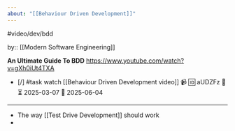 ```yaml
---
about: "[[Behaviour Driven Development]]"
---
```

#video/dev/bdd

by:: [[Modern Software Engineering]]

**An Ultimate Guide To BDD**
https://www.youtube.com/watch?v=gXh0iUt4TXA

- [/] #task watch [[Behaviour Driven Development video]] 📹 🆔 aUDZFz 🔼 ⏳ 2025-03-07 📅 2025-06-04
___

- The way [[Test Drive Development]] should work
- 
